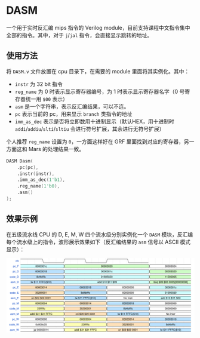 # DASM

一个用于实时反汇编 mips 指令的 Verilog module，目前支持课程中文指令集中全部的指令。其中，对于 `j`/`jal` 指令，会直接显示跳转的地址。

## 使用方法

将 `DASM.v` 文件放置在 cpu 目录下，在需要的 module 里面将其实例化。其中：
- `instr` 为 32 bit 指令
- `reg_name` 为 0 时表示显示寄存器编号，为 1 时表示显示寄存器名字（0 号寄存器统一用 `$00` 表示）
- `asm` 是一个字符串，表示反汇编结果，可以不连。
- `pc` 表示当前的 pc，用来显示 `branch` 类指令的地址
- `imm_as_dec` 表示是否将立即数用十进制显示（默认HEX，用十进制时 `addi`/`addiu`/`slti`/`sltiu` 会进行符号扩展，其余进行无符号扩展）

个人推荐 `reg_name` 设置为 `0`，一方面这样好在 GRF 里面找到对应的寄存器，另一方面这和 Mars 的处理结果一致。

```verilog
DASM Dasm(
    .pc(pc),
    .instr(instr),
    .imm_as_dec(1'b1),
    .reg_name(1'b0),
    .asm()
);
```

## 效果示例

在五级流水线 CPU 的 D, E, M, W 四个流水级分别实例化一个 `DASM` 模块，反汇编每个流水级上的指令，波形展示效果如下（反汇编结果的 `asm` 信号以 ASCII 模式显示）：

![wave](assets/wave.svg)
